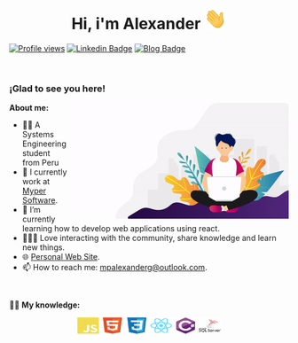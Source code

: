<h1 align="center">Hi, i'm Alexander <img src="https://raw.githubusercontent.com/ABSphreak/ABSphreak/master/gifs/Hi.gif" width="40" /></h1>


[![Profile views](https://komarev.com/ghpvc/?username=AlexanderG8&style=flat-square)](https://github.com/AlexanderG8)
[![Linkedin Badge](https://img.shields.io/badge/-LinkedIn-0e76a8?style=flat-square&logo=Linkedin&logoColor=white)](https://www.linkedin.com/in/alexander-gomez-130587268/)
[![Blog Badge](https://img.shields.io/badge/Website-3b5998?style=flat-square&logo=google-chrome&logoColor=white)](https://alexandergomez.netlify.app/)

</br>

### ¡Glad to see you here!

<img align="right" alt="Gif" src="https://raw.githubusercontent.com/AlexanderG8/alexanderg8/master/images/programming.gif" width="400" />


**About me:**

- 👨‍💻 A Systems Engineering student from Peru
- 🏢 I currently work at <a href="https://myper.com.pe/" target="_blank">Myper Software</a>.
- 📝 I’m currently learning how to develop web applications using react. 
- 🧑‍🤝‍🧑 Love interacting with the community, share knowledge and learn new things.
- 🌐 <a href="https://alexandergomez.netlify.app/" target="_blank">Personal Web Site</a>.
- 📫 How to reach me: mpalexanderg@outlook.com.

</br>

👨‍💻 **My knowledge:**

<div align="center">
  <img align="center" alt="Js" height="30" width="40" src="https://raw.githubusercontent.com/devicons/devicon/master/icons/javascript/javascript-plain.svg">  
  <img align="center" alt="HTML" height="30" width="40" src="https://raw.githubusercontent.com/devicons/devicon/master/icons/html5/html5-original.svg">
  <img align="center" alt="CSS" height="30" width="40" src="https://raw.githubusercontent.com/devicons/devicon/master/icons/css3/css3-original.svg">
  <img align="center" alt="React" height="30" width="40" src="https://raw.githubusercontent.com/devicons/devicon/master/icons/react/react-original.svg">
  <img align="center" alt="Csharp" height="30" width="40" src="https://raw.githubusercontent.com/devicons/devicon/master/icons/csharp/csharp-original.svg">
  <img align="center" alt="Csharp" height="30" width="40" src="https://raw.githubusercontent.com/AlexanderG8/alexanderg8/master/images/sqlserver.png">
</div>

<br>
